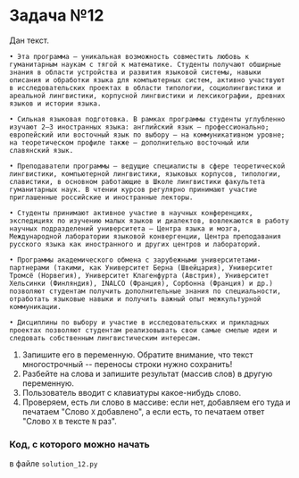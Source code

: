 # Задача №12

Дан текст.
```
• Эта программа – уникальная возможность совместить любовь к гуманитарным наукам с тягой к математике. Студенты получают обширные знания в области устройства и развития языковой системы, навыки описания и обработки языка для компьютерных систем, активно участвуют в исследовательских проектах в области типологии, социолингвистики и ареальной лингвистики, корпусной лингвистики и лексикографии, древних языков и истории языка.

• Сильная языковая подготовка. В рамках программы студенты углубленно изучают 2–3 иностранных языка: английский язык – профессионально; европейский или восточный язык по выбору – на коммуникативном уровне; на теоретическом профиле также – дополнительно восточный или славянский язык.

• Преподаватели программы – ведущие специалисты в сфере теоретической лингвистики, компьютерной лингвистики, языковых корпусов, типологии, славистики, в основном работающие в Школе лингвистики факультета гуманитарных наук. В чтении курсов регулярно принимают участие приглашенные российские и иностранные лекторы.

• Студенты принимают активное участие в научных конференциях, экспедициях по изучению малых языков и диалектов, вовлекаются в работу научных подразделений университета – Центра языка и мозга, Международной лаборатории языковой конвергенции, Центра преподавания русского языка как иностранного и других центров и лабораторий.

• Программы академического обмена с зарубежными университетами-партнерами (такими, как Университет Берна (Швейцария), Университет Тромсё (Норвегия), Университет Клагенфурта (Австрия), Университет Хельсинки (Финляндия), INALCO (Франция), Сорбонна (Франция) и др.) позволяют студентам получить дополнительные знания по специальности, отработать языковые навыки и получить важный опыт межкультурной коммуникации.

• Дисциплины по выбору и участие в исследовательских и прикладных проектах позволяют студентам реализовывать свои самые смелые идеи и следовать собственным лингвистическим интересам.
```
1) Запишите его в переменную. Обратите внимание, что текст многострочный -- переносы строки нужно сохранить!
2) Разбейте на слова и запишите результат (массив слов) в другую переменную.
3) Пользователь вводит с клавиатуры какое-нибудь слово.
4) Проверяем, есть ли слово в массиве: если нет, добавляем его туда и печатаем "Слово `X` добавлено", а если есть, то печатаем ответ "Слово `X` в тексте `N` раз".

### Код, с которого можно начать
в файле `solution_12.py`

